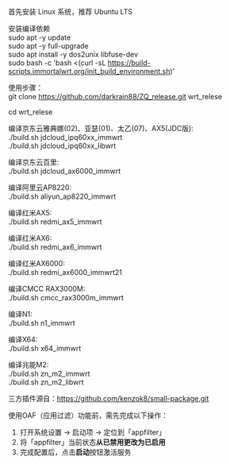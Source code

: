 首先安装 Linux 系统，推荐 Ubuntu LTS  

安装编译依赖  
sudo apt -y update  
sudo apt -y full-upgrade  
sudo apt install -y dos2unix libfuse-dev  
sudo bash -c 'bash <(curl -sL https://build-scripts.immortalwrt.org/init_build_environment.sh)'  

使用步骤：  
git clone  https://github.com/darkrain88/ZQ_release.git wrt_relese  

cd wrt_relese  
  
编译京东云雅典娜(02)、亚瑟(01)、太乙(07)、AX5(JDC版):  
./build.sh jdcloud_ipq60xx_immwrt  
./build.sh jdcloud_ipq60xx_libwrt  
  
编译京东云百里:  
./build.sh jdcloud_ax6000_immwrt  
  
编译阿里云AP8220:  
./build.sh aliyun_ap8220_immwrt  
  
编译红米AX5:  
./build.sh redmi_ax5_immwrt  
  
编译红米AX6:  
./build.sh redmi_ax6_immwrt  
  
编译红米AX6000:  
./build.sh redmi_ax6000_immwrt21  
  
编译CMCC RAX3000M:  
./build.sh cmcc_rax3000m_immwrt  
  
编译N1:  
./build.sh n1_immwrt  
  
编译X64:  
./build.sh x64_immwrt  
  
编译兆能M2:  
./build.sh zn_m2_immwrt  
./build.sh zn_m2_libwrt  
  
三方插件源自：https://github.com/kenzok8/small-package.git  
  
使用OAF（应用过滤）功能前，需先完成以下操作：  
1. 打开系统设置 → 启动项 → 定位到「appfilter」  
2. 将「appfilter」当前状态**从已禁用更改为已启用**  
3. 完成配置后，点击**启动**按钮激活服务  
